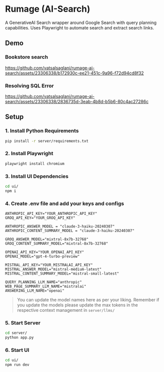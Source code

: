 # Rumage (AI-Search)

A GenerativeAI Search wrapper around Google Search with query planning capabilities. Uses Playwright to automate search and extract search links.

## Demo

### Bookstore search 

https://github.com/vatsalsaglani/rumage-ai-search/assets/23306338/b172930c-ee21-451c-9a96-f72d94cd8f32

### Resolving SQL Error

https://github.com/vatsalsaglani/rumage-ai-search/assets/23306338/2836735d-3eab-4b8d-b5b6-80c4ac27286c

## Setup

### 1. Install Python Requirements

```sh
pip install -r server/requirements.txt
```

### 2. Install Playwright

```sh
playwright install chromium 
```

### 3. Install UI Dependencies

```sh
cd ui/
npm i
```

### 4. Create .env file and add your keys and configs

```
ANTHROPIC_API_KEY="YOUR_ANTHROPIC_API_KEY"
GROQ_API_KEY="YOUR_GROQ_API_KEY"

ANTHROPIC_ANSWER_MODEL = "claude-3-haiku-20240307"
ANTHROPIC_CONTENT_SUMMARY_MODEL = "claude-3-haiku-20240307"

GROQ_ANSWER_MODEL="mixtral-8x7b-32768"
GROQ_CONTENT_SUMMARY_MODEL="mixtral-8x7b-32768"

OPENAI_API_KEY="YOUR_OPENAI_API_KEY"
OPENAI_MODEL="gpt-4-turbo-preview"

MISTRAL_API_KEY="YOUR_MISTRALAI_API_KEY"
MISTRAL_ANSWER_MODEL="mistral-medium-latest"
MISTRAL_CONTENT_SUMMARY_MODEL="mistral-small-latest"

QUERY_PLANNING_LLM_NAME="anthropic"
WEB_PAGE_SUMMARY_LLM_NAME="mistralai"
ANSWERING_LLM_NAME="openai"
```
> You can update the model names here as per your liking. Remember if you update the models please update the max tokens in the respective context management in `server/llms/`

### 5. Start Server

```sh
cd server/
python app.py
```

### 6. Start UI

```sh
cd ui/
npm run dev
```